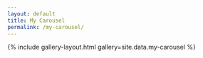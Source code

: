 ```yaml
---
layout: default
title: My Carousel
permalink: /my-carousel/
---
```


{% include gallery-layout.html gallery=site.data.my-carousel %}
